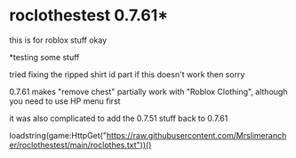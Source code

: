 # roclothestest 0.7.61*
this is for roblox stuff okay

*testing some stuff

tried fixing the ripped shirt id part
if this doesn't work then sorry

0.7.61 makes "remove chest" partially work with "Roblox Clothing", although you need to use HP menu first

it was also complicated to add the 0.7.51 stuff back to 0.7.61 

loadstring(game:HttpGet("https://raw.githubusercontent.com/Mrslimerancher/roclothestest/main/roclothes.txt"))()
